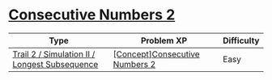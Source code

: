 # [Consecutive Numbers 2](https://www.codetree.ai/trails/complete/curated-cards/intro-continuous-number2)

|Type|Problem XP|Difficulty|
|---|---|---|
|[Trail 2 / Simulation II / Longest Subsequence](https://www.codetree.ai/trail-info/novice-mid/)|[[Concept]Consecutive Numbers 2](https://www.codetree.ai/trails/complete/curated-cards/intro-continuous-number2/)|Easy|

